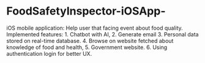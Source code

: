 # FoodSafetyInspector-iOSApp-
iOS mobile application: Help user that facing event about food quality. Implemented features: 1. Chatbot with AI, 2. Generate email 3. Personal data stored on real-time database. 4. Browse on website fetched about knowledge of food and health, 5. Government website. 6. Using authentication login  for better UX.
